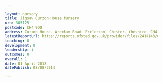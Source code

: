```yaml
---

layout: nursery
title: Jigsaw Curzon House Nursery
urn: 305125
postcode: CH4 9DQ
address: Curzon House, Wrexham Road, Eccleston, Chester, Cheshire, CH4 9DQ
latestReportUrl: https://reports.ofsted.gov.uk/provider/files/2416143/urn/305125.pdf
teaching: 0
development: 0
leadership: 1
outcomes: 0
overall: 1
date: 01 April 2018 
datePublish: 08/08/2014

---
```

